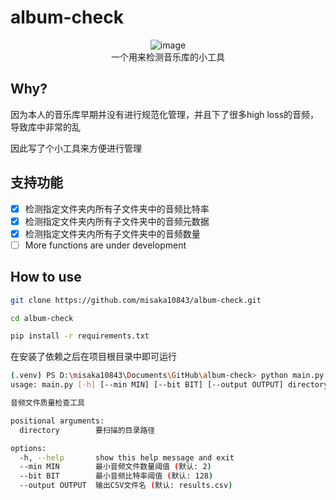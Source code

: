 # album-check

<p align="center">
<img alt="image" src="https://github.com/user-attachments/assets/9892a34e-eb11-43f5-85bc-c9d21b74fae9" />
<br>
  一个用来检测音乐库的小工具
</p>

## Why?

因为本人的音乐库早期并没有进行规范化管理，并且下了很多high loss的音频，导致库中非常的乱

因此写了个小工具来方便进行管理

## 支持功能

- [x] 检测指定文件夹内所有子文件夹中的音频比特率
- [x] 检测指定文件夹内所有子文件夹中的音频元数据
- [x] 检测指定文件夹内所有子文件夹中的音频数量
- [ ] More functions are under development

## How to use

```bash
git clone https://github.com/misaka10843/album-check.git

cd album-check

pip install -r requirements.txt
```

在安装了依赖之后在项目根目录中即可运行

```bash
(.venv) PS D:\misaka10843\Documents\GitHub\album-check> python main.py --help                 
usage: main.py [-h] [--min MIN] [--bit BIT] [--output OUTPUT] directory

音频文件质量检查工具

positional arguments:
  directory        要扫描的目录路径

options:
  -h, --help       show this help message and exit
  --min MIN        最小音频文件数量阈值 (默认: 2)
  --bit BIT        最小音频比特率阈值 (默认: 128)
  --output OUTPUT  输出CSV文件名 (默认: results.csv)
```
